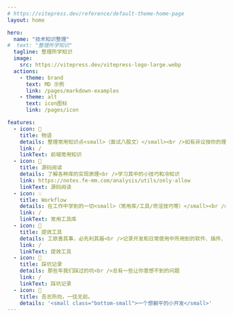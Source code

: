 ```yaml
---
# https://vitepress.dev/reference/default-theme-home-page
layout: home

hero:
  name: "技术知识整理"
#  text: "整理所学知识"
  tagline: 整理所学知识
  image:
    src: https://vitepress.dev/vitepress-logo-large.webp
  actions:
    - theme: brand
      text: MD 示例
      link: /pages/markdown-examples
    - theme: alt
      text: icon图标
      link: /pages/icon

features:
  - icon: 📖
    title: 物语
    details: 整理常用知识点<small>（面试八股文）</small><br />如有异议按你的理解为主，不接受反驳
    link: /
    linkText: 前端常用知识
  - icon: 📘
    title: 源码阅读
    details: 了解各种库的实现原理<br />学习其中的小技巧和冷知识
    link: https://notes.fe-mm.com/analysis/utils/only-allow
    linkText: 源码阅读
  - icon: 💡
    title: Workflow
    details: 在工作中学到的一切<small>（常用库/工具/奇淫技巧等）</small><br />配合 CV 大法来更好的摸鱼
    link: /
    linkText: 常用工具库
  - icon: 🧰
    title: 提效工具
    details: 工欲善其事，必先利其器<br />记录开发和日常使用中所用到的软件、插件、扩展等
    link: /
    linkText: 提效工具
  - icon: 🐞
    title: 踩坑记录
    details: 那些年我们踩过的坑<br />总有一些让你意想不到的问题
    link: /
    linkText: 踩坑记录
  - icon: 💯
    title: 吾志所向，一往无前。
    details: '<small class="bottom-small">一个想躺平的小开发</small>'
---
```


<style>
.VPHome .image-src:hover {
  transform: translate(-50%, -50%) rotate(666turn);
  transition: transform 59s 1s cubic-bezier(0.3, 0, 0.8, 1);
}

.VPHome .details small {
  opacity: 0.8;
}

.VPHome .bottom-small {
  display: block;
  margin-top: 2em;
  text-align: right;
}
</style>

